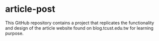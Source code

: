 # article-post
This GitHub repository contains a project that replicates the functionality and design of the article website found on blog.tcust.edu.tw for learning purpose.

